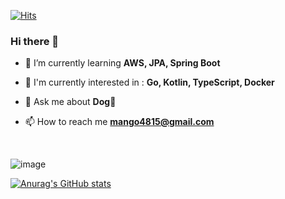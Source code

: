 

[![Hits](https://hits.seeyoufarm.com/api/count/incr/badge.svg?url=https%3A%2F%2Fgithub.com%2Fcorazon4815&count_bg=%23FBD546&title_bg=%23555555&icon=&icon_color=%23E7E7E7&title=hits&edge_flat=true)](https://hits.seeyoufarm.com)



###  Hi there 👋
  <!--<div align=center> -->

	
  <!--</div> -->


- 🌱 I’m currently learning  **AWS, JPA, Spring Boot**

- 🚀 I'm currently interested in  : **Go, Kotlin, TypeScript, Docker** 
 
- 💬 Ask me about **Dog💛**

- 📫 How to reach me   **mango4815@gmail.com**

<br>

![image](https://user-images.githubusercontent.com/69441691/214794013-b74be5ad-0d7e-44df-9109-f346b4c9f9fd.png)

[![Anurag's GitHub stats](https://github-readme-stats.vercel.app/api?username=corazon4815&theme=slateorange&show_icons=true)](https://github.com/anuraghazra/github-readme-stats)
